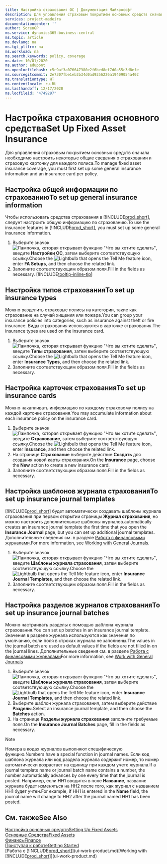 ```yaml
---
title: Настройка страхования ОС | Документация Майкрософт
description: Для управления страховым покрытием основных средств сначала необходимо настроить некоторые общие сведения о страховании и страховую карточку для каждого полиса.
services: project-madeira
documentationcenter: ''
author: SorenGP
ms.service: dynamics365-business-central
ms.topic: article
ms.devlang: na
ms.tgt_pltfrm: na
ms.workload: na
ms.search.keywords: policy, coverage
ms.date: 10/01/2020
ms.author: edupont
ms.openlocfilehash: c5c9af3a076647380e2f6bed8ef7d0a55c3d8efe
ms.sourcegitcommit: 2e7307fbe1eb3b34d0ad9356226a19409054a402
ms.translationtype: HT
ms.contentlocale: ru-RU
ms.lasthandoff: 12/17/2020
ms.locfileid: "4749297"
---
```

# <a name="set-up-fixed-asset-insurance"></a><span data-ttu-id="da4d6-103">Настройка страхования основного средства</span><span class="sxs-lookup"><span data-stu-id="da4d6-103">Set Up Fixed Asset Insurance</span></span>
<span data-ttu-id="da4d6-104">Для управления страховым покрытием основных средств сначала необходимо настроить некоторые общие сведения о страховании и страховую карточку для каждого полиса.</span><span class="sxs-lookup"><span data-stu-id="da4d6-104">To manage fixed asset insurance coverage, you must first set up some general insurance information and an insurance card per policy.</span></span>

## <a name="to-set-up-general-insurance-information"></a><span data-ttu-id="da4d6-105">Настройка общей информации по страхованию</span><span class="sxs-lookup"><span data-stu-id="da4d6-105">To set up general insurance information</span></span>
<span data-ttu-id="da4d6-106">Чтобы использовать средства страхования в [!INCLUDE[prod_short](includes/prod_short.md)], следует настроить общую информацию по страхованию.</span><span class="sxs-lookup"><span data-stu-id="da4d6-106">To use the insurance features in [!INCLUDE[prod_short](includes/prod_short.md)], you must set up some general insurance information.</span></span>  

1. <span data-ttu-id="da4d6-107">Выберите значок ![Лампочка, которая открывает функцию "Что вы хотите сделать"](media/ui-search/search_small.png "Что вы хотите сделать"), введите **Настройки ОС**, затем выберите соответствующую ссылку.</span><span class="sxs-lookup"><span data-stu-id="da4d6-107">Choose the ![Lightbulb that opens the Tell Me feature](media/ui-search/search_small.png "Tell me what you want to do") icon, enter **FA Setups**, and then choose the related link.</span></span>  
2. <span data-ttu-id="da4d6-108">Заполните соответствующим образом поля.</span><span class="sxs-lookup"><span data-stu-id="da4d6-108">Fill in the fields as necessary.</span></span> [!INCLUDE[tooltip-inline-tip](includes/tooltip-inline-tip_md.md)]  

## <a name="to-set-up-insurance-types"></a><span data-ttu-id="da4d6-109">Настройка типов страхования</span><span class="sxs-lookup"><span data-stu-id="da4d6-109">To set up insurance types</span></span>
<span data-ttu-id="da4d6-110">Можно разделить страховые полисы на категории, такие как страхование на случай хищения или пожара.</span><span class="sxs-lookup"><span data-stu-id="da4d6-110">You can group your insurance policies into categories, such as insurance against theft or fire insurance.</span></span> <span data-ttu-id="da4d6-111">Виды страхования используются в карточке страхования.</span><span class="sxs-lookup"><span data-stu-id="da4d6-111">The insurance types are used on the insurance card.</span></span>

1. <span data-ttu-id="da4d6-112">Выберите значок ![Лампочка, которая открывает функцию "Что вы хотите сделать"](media/ui-search/search_small.png "Что вы хотите сделать"), введите **Типы страхования**, затем выберите соответствующую ссылку.</span><span class="sxs-lookup"><span data-stu-id="da4d6-112">Choose the ![Lightbulb that opens the Tell Me feature](media/ui-search/search_small.png "Tell me what you want to do") icon, enter **Insurance Types**, and then choose the related link.</span></span>  
2. <span data-ttu-id="da4d6-113">Заполните соответствующим образом поля.</span><span class="sxs-lookup"><span data-stu-id="da4d6-113">Fill in the fields as necessary.</span></span>

## <a name="to-set-up-insurance-cards"></a><span data-ttu-id="da4d6-114">Настройка карточек страхования</span><span class="sxs-lookup"><span data-stu-id="da4d6-114">To set up insurance cards</span></span>
<span data-ttu-id="da4d6-115">Можно накапливать информацию по каждому страховому полису на каждой карточке страхования.</span><span class="sxs-lookup"><span data-stu-id="da4d6-115">You may accumulate information about each insurance policy on the insurance card.</span></span>  

1. <span data-ttu-id="da4d6-116">Выберите значок ![Лампочка, которая открывает функцию "Что вы хотите сделать"](media/ui-search/search_small.png "Что вы хотите сделать"), введите **Страхование**, затем выберите соответствующую ссылку.</span><span class="sxs-lookup"><span data-stu-id="da4d6-116">Choose the ![Lightbulb that opens the Tell Me feature](media/ui-search/search_small.png "Tell me what you want to do") icon, enter **Insurance**, and then choose the related link.</span></span>  
2. <span data-ttu-id="da4d6-117">На странице **Страхование** выберите действие **Создать** для создания новой карты страхования.</span><span class="sxs-lookup"><span data-stu-id="da4d6-117">On the **Insurance** page, choose the **New** action to create a  new insurance card.</span></span>  
3. <span data-ttu-id="da4d6-118">Заполните соответствующим образом поля.</span><span class="sxs-lookup"><span data-stu-id="da4d6-118">Fill in the fields as necessary.</span></span>

## <a name="to-set-up-insurance-journal-templates"></a><span data-ttu-id="da4d6-119">Настройка шаблонов журнала страхования</span><span class="sxs-lookup"><span data-stu-id="da4d6-119">To set up insurance journal templates</span></span>
[!INCLUDE[prod_short](includes/prod_short.md)] <span data-ttu-id="da4d6-120">будет автоматически создавать шаблоны журнала страхования при первом открытии страницы **Журнал страхования**, но можно настроить дополнительные шаблоны журналов.</span><span class="sxs-lookup"><span data-stu-id="da4d6-120">automatically creates an insurance journal template the first time that you open the **Insurance Journal** page, but you can set up additional journal templates.</span></span> <span data-ttu-id="da4d6-121">Дополнительные сведения см. в разделе [Работа с финансовыми журналами](ui-work-general-journals.md).</span><span class="sxs-lookup"><span data-stu-id="da4d6-121">For more information, see [Working with General Journals](ui-work-general-journals.md).</span></span>  

1. <span data-ttu-id="da4d6-122">Выберите значок ![Лампочка, которая открывает функцию "Что вы хотите сделать"](media/ui-search/search_small.png "Что вы хотите сделать"), введите **Шаблоны журнала страхования**, затем выберите соответствующую ссылку.</span><span class="sxs-lookup"><span data-stu-id="da4d6-122">Choose the ![Lightbulb that opens the Tell Me feature](media/ui-search/search_small.png "Tell me what you want to do") icon, enter **Insurance Journal Templates**, and then choose the related link.</span></span>  
2. <span data-ttu-id="da4d6-123">Заполните соответствующим образом поля.</span><span class="sxs-lookup"><span data-stu-id="da4d6-123">Fill in the fields as necessary.</span></span>

## <a name="to-set-up-insurance-journal-batches"></a><span data-ttu-id="da4d6-124">Настройка разделов журналов страхования</span><span class="sxs-lookup"><span data-stu-id="da4d6-124">To set up insurance journal batches</span></span>
<span data-ttu-id="da4d6-125">Можно настраивать разделы с помощью шаблона журнала страхования.</span><span class="sxs-lookup"><span data-stu-id="da4d6-125">You can set up batches in an insurance journal template.</span></span> <span data-ttu-id="da4d6-126">Значения в разделе журнала используются как значения по умолчанию, если поля в строках журнала не заполнены.</span><span class="sxs-lookup"><span data-stu-id="da4d6-126">The values in the journal batch are used as default values if the fields are not filled in on the journal lines.</span></span> <span data-ttu-id="da4d6-127">Дополнительные сведения см. в разделе [Работа с финансовыми журналами](ui-work-general-journals.md)</span><span class="sxs-lookup"><span data-stu-id="da4d6-127">For more information, see [Work with General Journals](ui-work-general-journals.md)</span></span>  

1. <span data-ttu-id="da4d6-128">Выберите значок ![Лампочка, которая открывает функцию "Что вы хотите сделать"](media/ui-search/search_small.png "Что вы хотите сделать"), введите **Шаблоны журнала страхования**, затем выберите соответствующую ссылку.</span><span class="sxs-lookup"><span data-stu-id="da4d6-128">Choose the ![Lightbulb that opens the Tell Me feature](media/ui-search/search_small.png "Tell me what you want to do") icon, enter **Insurance Journal Templates**, and then choose the related link.</span></span>  
2. <span data-ttu-id="da4d6-129">Выберите шаблон журнала страхования, затем выберите действие **Разделы**.</span><span class="sxs-lookup"><span data-stu-id="da4d6-129">Select an insurance journal template, and then choose the **Batches** action.</span></span>
3. <span data-ttu-id="da4d6-130">На странице **Разделы журнала страхования** заполните требуемые поля.</span><span class="sxs-lookup"><span data-stu-id="da4d6-130">On the **Insurance Journal Batches** page, fill in the fields as necessary.</span></span>

> [!NOTE]  
>   <span data-ttu-id="da4d6-131">Номера в кодах журналов выполняют специфическую функцию.</span><span class="sxs-lookup"><span data-stu-id="da4d6-131">Numbers have a special function in journal names.</span></span> <span data-ttu-id="da4d6-132">Если код шаблона журнала или код раздела журнала содержит номер, то номер автоматически возрастает на единицу при каждом учете журнала.</span><span class="sxs-lookup"><span data-stu-id="da4d6-132">If a journal template name or journal batch name contains a number, the number automatically advances by one every time that the journal is posted.</span></span> <span data-ttu-id="da4d6-133">Например, если НН1 вводится в поле **Название**, название журнала будет изменяться на НН2 после того, как журнал с названием НН1 будет учтен.</span><span class="sxs-lookup"><span data-stu-id="da4d6-133">For example, if HH1 is entered in the **Name** field, the journal name will change to HH2 after the journal named HH1 has been posted.</span></span>

## <a name="see-also"></a><span data-ttu-id="da4d6-134">См. также</span><span class="sxs-lookup"><span data-stu-id="da4d6-134">See Also</span></span>
[<span data-ttu-id="da4d6-135">Настройка основных средств</span><span class="sxs-lookup"><span data-stu-id="da4d6-135">Setting Up Fixed Assets</span></span>](fa-setup.md)  
[<span data-ttu-id="da4d6-136">Основные Средства</span><span class="sxs-lookup"><span data-stu-id="da4d6-136">Fixed Assets</span></span>](fa-manage.md)  
[<span data-ttu-id="da4d6-137">Финансы</span><span class="sxs-lookup"><span data-stu-id="da4d6-137">Finance</span></span>](finance.md)  
[<span data-ttu-id="da4d6-138">Приступая к работе</span><span class="sxs-lookup"><span data-stu-id="da4d6-138">Getting Started</span></span>](product-get-started.md)  
<span data-ttu-id="da4d6-139">[Работа с [!INCLUDE[prod_short](includes/prod_short.md)]](ui-work-product.md)</span><span class="sxs-lookup"><span data-stu-id="da4d6-139">[Working with [!INCLUDE[prod_short](includes/prod_short.md)]](ui-work-product.md)</span></span>
